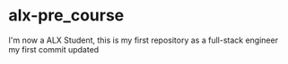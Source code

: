 # alx-pre_course
 I'm now a ALX Student, this is my first repository as a full-stack engineer
my first commit
updated
